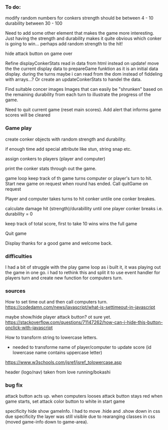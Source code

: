 
### To do:
modify random numbers for conkers
    strength should be between 4 - 10
    durability between 30 - 100

 Need to add some other element that makes the game more interesting. Just having the strength and durability makes it quite obvious which conker is going to win... perhaps add random strength to the hit!

hide attack button on game over

Refine displayConkerStats
  read in data from html instead on update!
  move the the current display data to prepareGame funktion as it is an initial data display. during the turns maybe i can read from the dom instead of fiddeling with arrays...?
    Or create an updateConkerStats to handel the data.

Find suitable concer images
   Images that can easily be "shrunken" based on the remaining durability from each turn to illustrate the progress of the game.

Need to quit current game (reset main scores). Add alert that informs game scores will be cleared


### Game play
 create conker objects with random strength and durability.

  if enough time add special attribute like stun, string snap etc.


assign conkers to players (player and computer)


print the conker stats through out the game.


 game loop
  keep track of th game turns computer or player's turn to hit.
Start new game on request when round has ended. Call quitGame on request

Player and computer takes turns to hit conker untile one conker breakes.

calculate damage hit (strength)/durabillity until one player conker breaks i.e. durability = 0 

keep track of total score, first to take 10 wins wins the full game 

Quit game

Display thanks for a good game and welcome back.

### difficulties
I had a bit of struggle with the play game loop as i built it, it was playing out the game in one go. i had to rethink this and split it to use event handler for players turn and create new function for computers turn.

### sources
How to set time out and then call computers turn.
https://codedamn.com/news/javascript/what-is-settimeout-in-javascript

maybe show/hide player attack button? ot sure yet.
 https://stackoverflow.com/questions/71147262/how-can-i-hide-this-button-onclick-with-javascript

How to transform string to lowercase letters.
- needed to transforme name of player/computer to update score (id lowercase name contains uppercase letter) 

https://www.w3schools.com/jsref/jsref_tolowercase.asp

header (logo/nav) taken from love running/bokashi

### bug fix
attack button acts up.
when computers looses attack button stays red when game starts,
set attack color button to white in start game

specificity hide show gameInfo. 
  I had to move .hide and .show down in css due specificity the layer was still visible due to rearanging classes in css (moved game-info down to game-area).

